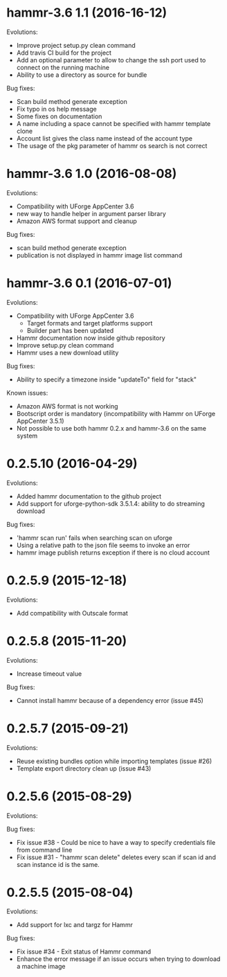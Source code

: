 hammr-3.6 1.1 (2016-16-12)
==========================

Evolutions:

* Improve project setup.py clean command
* Add travis CI build for the project
* Add an optional parameter to allow to change the ssh port used to connect on the running machine
* Ability to use a directory as source for bundle

Bug fixes:

* Scan build method generate exception
* Fix typo in os help message
* Some fixes on documentation
* A name including a space cannot be specified with hammr template clone
* Account list gives the class name instead of the account type
* The usage of the pkg parameter of hammr os search is not correct

hammr-3.6 1.0 (2016-08-08)
==========================
Evolutions:
* Compatibility with UForge AppCenter 3.6
* new way to handle helper in argument parser library
* Amazon AWS format support and cleanup

Bug fixes:
* scan build method generate exception
* publication is not displayed in hammr image list command

hammr-3.6 0.1 (2016-07-01)
==========================
Evolutions:
* Compatibility with UForge AppCenter 3.6
  - Target formats and target platforms support
  - Builder part has been updated
* Hammr documentation now inside github repository
* Improve setup.py clean command
* Hammr uses a new download utility

Bug fixes:
* Ability to specify a timezone inside "updateTo" field for "stack"

Known issues:
* Amazon AWS format is not working
* Bootscript order is mandatory (incompatibility with Hammr on UForge AppCenter 3.5.1)
* Not possible to use both hammr 0.2.x and hammr-3.6 on the same system

0.2.5.10 (2016-04-29)
=====================
Evolutions:
* Added hammr documentation to the github project
* Add support for uforge-python-sdk 3.5.1.4: ability to do streaming download

Bug fixes:
* 'hammr scan run' fails when searching scan on uforge
* Using a relative path to the json file seems to invoke an error
* hammr image publish returns exception if there is no cloud account

0.2.5.9 (2015-12-18)
====================
Evolutions:
* Add compatibility with Outscale format

0.2.5.8 (2015-11-20)
====================
Evolutions:
* Increase timeout value

Bug fixes:
* Cannot install hammr because of a dependency error (issue #45)

0.2.5.7 (2015-09-21)
====================

Evolutions:
* Reuse existing bundles option while importing templates (issue #26)
* Template export directory clean up (issue #43)



0.2.5.6 (2015-08-29)
====================

Evolutions:

Bug fixes:
* Fix issue #38 - Could be nice to have a way to specify credentials file from command line
* Fix issue #31 - "hammr scan delete" deletes every scan if scan id and scan instance id is the same.


0.2.5.5 (2015-08-04)
====================

Evolutions:
* Add support for lxc and targz for Hammr

Bug fixes:
* Fix issue #34 - Exit status of Hammr command
* Enhance the error message if an issue occurs when trying to download a machine image

